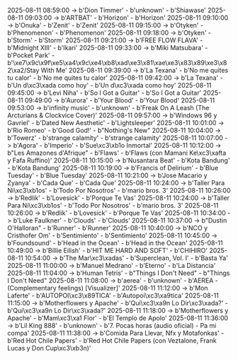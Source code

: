 2025-08-11 08:59:00 -> b'Dion Timmer' - b'unknown' - b'Shiawase'
2025-08-11 09:03:00 -> b'ARTBAT' - b'Horizon' - b'Horizon'
2025-08-11 09:10:00 -> b'Onuka' - b'Zenit' - b'Zenit'
2025-08-11 09:15:00 -> b'Otyken' - b'Phenomenon' - b'Phenomenon'
2025-08-11 09:18:00 -> b'Otyken' - b'Storm' - b'Storm'
2025-08-11 09:21:00 -> b'FREE FLOW FLAVA' - b'Midnight XIII' - b'Ikari'
2025-08-11 09:33:00 -> b'Miki Matsubara' - b'Pocket Park' - b'\xe7\x9c\x9f\xe5\xa4\x9c\xe4\xb8\xad\xe3\x81\xae\xe3\x83\x89\xe3\x82\xa2/Stay With Me'
2025-08-11 09:39:00 -> b'La Texana' - b'No me quites tu calor' - b'No me quites tu calor'
2025-08-11 09:42:00 -> b'La Texana' - b'Un d\xc3\xada como hoy' - b'Un d\xc3\xada como hoy'
2025-08-11 09:45:00 -> b'Levi Niha' - b'So I Got a Guitar' - b'So I Got a Guitar'
2025-08-11 09:49:00 -> b'Aurora' - b'Your Blood' - b'Your Blood'
2025-08-11 09:53:00 -> b'infinity music' - b'unknown' - b'Freak On A Leash (The Arcturians & Clockvice Cover)'
2025-08-11 09:57:00 -> b'Windows 96 y Gavriel' - b'Dated New Aesthetic' - b'Lightsleeper'
2025-08-11 10:01:00 -> b'Rio Romeo' - b'Good God!' - b"Nothing's New"
2025-08-11 10:04:00 -> b'Towerz' - b'strange calamity' - b'strange calamity'
2025-08-11 10:07:00 -> b'Agora' - b'Imperio' - b'Sue\xc3\xb1o Inmortal'
2025-08-11 10:12:00 -> b"Les Amazones d'Afrique" - b'Flaws' - b'Flaws (con Mamani Ke\xc3\xafta y Fafa Ruffino)'
2025-08-11 10:15:00 -> b'Nusantara Beat' - b'Kota Bandung' - b'Kota Bandung'
2025-08-11 10:19:00 -> b'Francis of Delirium' - b'Blue Tuesday' - b'Blue Tuesday'
2025-08-11 10:21:00 -> b'Jose Macario y Zyanya' - b'Cada Que' - b'Cada Que'
2025-08-11 10:24:00 -> b'Taller Para Ni\xc3\xb1os' - b'Todo Por Nosotros' - b'mario bros. 3'
2025-08-11 10:26:00 -> b'Redlik' - b'Lovesick' - b'Porque Te Vas'
2025-08-11 10:24:00 -> b'Taller Para Ni\xc3\xb1os' - b'Todo Por Nosotros' - b'mario bros. 3'
2025-08-11 10:26:00 -> b'Redlik' - b'Lovesick' - b'Porque Te Vas'
2025-08-11 10:34:00 -> b'Luke Faulkner' - b'Clouds' - b'Clouds'
2025-08-11 10:37:00 -> b"Dustin O'Halloran" - b'Runner' - b'Runner'
2025-08-11 10:40:00 -> b'NCO y Cristhofer Om' - b'Sentimiento' - b'Sentimiento'
2025-08-11 10:45:00 -> b'Foundsound' - b'Head in the Ocean' - b'Head in the Ocean'
2025-08-11 10:49:00 -> b'Billie Eilish' - b'HIT ME HARD AND SOFT' - b'CHIHIRO'
2025-08-11 10:54:00 -> b'The Mar\xc3\xadas' - b'Superclean, Vol. I' - b'Basta Ya'
2025-08-11 11:00:00 -> b'Manuel Medrano' - b'Eterno' - b'La Distancia'
2025-08-11 11:04:00 -> b'Human Tetris' - b"Things I Don't Need" - b"Things I Don't Need"
2025-08-11 11:08:00 -> b'aerea' - b'unknown' - b'AEREA - (Complementary feelings) [Visualizer]'
2025-08-11 11:12:00 -> b'Mon Laferte' - b'AUTOPOI\xc3\x89TICA' - b'Autopoi\xc3\xa9tica'
2025-08-11 11:15:00 -> b'Motherflowers y Apache' - b'Qui\xc3\xa9n Lo Dir\xc3\xada?' - b'Qui\xc3\xa9n Lo Dir\xc3\xada?'
2025-08-11 11:18:00 -> b'Motherflowers y Apache' - b'Mam\xc3\xa1 Flor' - b'El Templo de Apolo'
2025-08-11 11:36:00 -> b'Lil King 888' - b'unknown' - b'7. Pocas horas (audio oficial) - Pa mi compa'
2025-08-11 11:38:00 -> b'Comida Para Llevar, Nfx y Motafonkas' - b'Red Hot Chile Papers' - b'Red Hot Chile Papers (con Veztalone, Frank Lucas y Don Cup\xc3\xb3n)'
